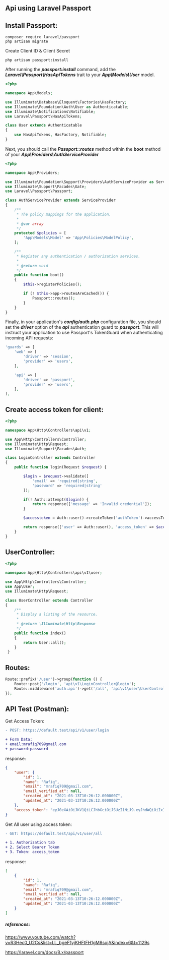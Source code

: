 ## Api using Laravel Passport

Install Passport:
--------------------
```
composer require laravel/passport
php artisan migrate
```
Create Client ID & Client Secret
```
php artisan passport:install
```
After running the ***passport:install*** command, add the 
***Laravel\Passport\HasApiTokens*** trait to your ***App\Models\User*** model.
```php
<?php

namespace App\Models;

use Illuminate\Database\Eloquent\Factories\HasFactory;
use Illuminate\Foundation\Auth\User as Authenticatable;
use Illuminate\Notifications\Notifiable;
use Laravel\Passport\HasApiTokens;

class User extends Authenticatable
{
    use HasApiTokens, HasFactory, Notifiable;
}
```
Next, you should call the ***Passport::routes*** method within the **boot** method of your ***App\Providers\AuthServiceProvider***
```php
<?php

namespace App\Providers;

use Illuminate\Foundation\Support\Providers\AuthServiceProvider as ServiceProvider;
use Illuminate\Support\Facades\Gate;
use Laravel\Passport\Passport;

class AuthServiceProvider extends ServiceProvider
{
    /**
     * The policy mappings for the application.
     *
     * @var array
     */
    protected $policies = [
        'App\Models\Model' => 'App\Policies\ModelPolicy',
    ];

    /**
     * Register any authentication / authorization services.
     *
     * @return void
     */
    public function boot()
    {
        $this->registerPolicies();

        if (! $this->app->routesAreCached()) {
            Passport::routes();
        }
    }
}
```
Finally, in your application's 
***config/auth.php*** configuration file, you should set the ***driver*** option of the ***api*** authentication guard to ***passport***. This will instruct your application to use Passport's TokenGuard when authenticating incoming API requests:
```php
'guards' => [
    'web' => [
        'driver' => 'session',
        'provider' => 'users',
    ],

    'api' => [
        'driver' => 'passport',
        'provider' => 'users',
    ],
],
```
Create access token for client:
--------------------------------
```php
<?php

namespace App\Http\Controllers\api\v1;

use App\Http\Controllers\Controller;
use Illuminate\Http\Request;
use Illuminate\Support\Facades\Auth;

class LoginController extends Controller
{
    public function login(Request $request) {

        $login = $request->validate([
            'email' => 'required|string',
            'password' => 'required|string'
        ]);

        if(! Auth::attempt($login)) {
            return response(['message' => 'Invalid credential']);
        }

        $accesstoken = Auth::user()->createToken('authToken')->accessToken;

        return response(['user' => Auth::user(), 'access_token' => $accesstoken]);
    }
}
```
UserController:
---------------
```php
<?php

namespace App\Http\Controllers\api\v1\user;

use App\Http\Controllers\Controller;
use App\User;
use Illuminate\Http\Request;

class UserController extends Controller
{
    /**
     * Display a listing of the resource.
     *
     * @return \Illuminate\Http\Response
     */
    public function index()
    {
        return User::all();
    }
 }
```
Routes:
---------------------------------------------------
```php
Route::prefix('/user')->group(function () {
    Route::post('/login', 'api\v1\LoginController@login');
    Route::middleware('auth:api')->get('/all', 'api\v1\user\UserController@index');
});
```
API Test (Postman):
-------------------
Get Access Token:
```diff
- POST: https://default.test/api/v1/user/login

+ Form Data:
+ email:mrafiq709@gmail.com
+ password:password
```
response:
```json
{
    "user": {
        "id": 1,
        "name": "Rafiq",
        "email": "mrafiq709@gmail.com",
        "email_verified_at": null,
        "created_at": "2021-03-13T10:26:12.000000Z",
        "updated_at": "2021-03-13T10:26:12.000000Z"
    },
    "access_token": "eyJ0eXAiOiJKV1QiLCJhbGciOiJSUzI1NiJ9.eyJhdWQiOiIxIiwianRpIjoiM2MwYWEyYTM3YjM1OTYzYmYyZjBkZTc3YTJlOWNlYzhhZDZiOGM3MWRhZGVkNzMwYjRlMDNjNjQ2MGE4MGVlY2JhY2FiMGYxM2NhYTk1MDIiLCJpYXQiOjE2MTU2MzU1NzEsIm5iZiI6MTYxNTYzNTU3MSwiZXhwIjoxNjQ3MTcxNTcxLCJzdWIiOiIxIiwic2NvcGVzIjpbXX0.FuLGrjDEDth1ao9cqjNajvlbQ-np7C0opwBOtAh5hC-2PNHD2aCFNHjbfW5VRTMDes3zcubuiUNmIVPaWwKCEemiqxYIB0W3zNSW_f8UDJWL1uZIyjKejfaW2Y1JkkCEpPhA5YPP9ATlQ4V2ipA-5DSfBfm8roXMBYWtdhbC6elQBcmY807RmkVLlzsAzFl5ci8ySK67TkcEAGIpLmIaNc3NDM7kGPZgZDP0zRD5IXvLbNzoOiGsds8VeQCSL7vMANadzRQxe4GCmhSnjCqe1HcsB-jJly0QOeZ8JnSkAf5K5hE7CDg8ULm8fO5dfuyzxNHinr52a3B1JogLc4eCTd3RTwmsMd__2Knp0AsbJHtjxy7B98Vsgc2LeRNjnfW4W_jw_3GTLdDeq5E0DV3zxZ7VjtWziP9joJvyxrGAUw0l5DMUHZP5ognwHF0LiDPOjlhgyuFXP040SlTRpxZQYfKehc7AJnEZF4wKXd6EckurUiTzyBE_z3SoIejUkNjQ1G-be8F5AQEOYh6Prm0i16mSQFb2BcmM9xc9nMOJcZDkPL-e0Tn1YpDwUSny_NPIrLKf47VhpK3hgHoTmw-1bFoxINeMzEcRm7BK6JGa1kAsP5AyAmyBoRO-iLaKHcvOylMt4BEyAiY-7rJ0Qd2L5vhruvdHezRkh0fIJgHWSYM"
}
```
Get All user using access token:
```diff
- GET: https://default.test/api/v1/user/all

+ 1. Authorization tab
+ 2. Select Bearer Token
+ 3. Token: access_token
```
response:
```json
[
    {
        "id": 1,
        "name": "Rafiq",
        "email": "mrafiq709@gmail.com",
        "email_verified_at": null,
        "created_at": "2021-03-13T10:26:12.000000Z",
        "updated_at": "2021-03-13T10:26:12.000000Z"
    }
]
```

##### references:

https://www.youtube.com/watch?v=R3Hec0_U2Cs&list=LL_bgeF1yjKHFtFH1gM8sojA&index=6&t=1129s

https://laravel.com/docs/8.x/passport
